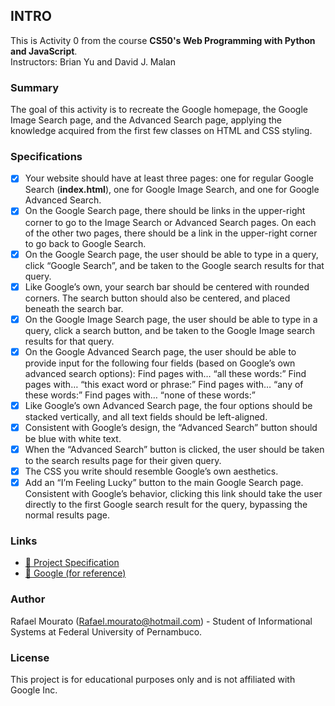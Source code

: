 ## INTRO

This is Activity 0 from the course **CS50's Web Programming with Python and JavaScript**.  
Instructors: Brian Yu and David J. Malan

### Summary

The goal of this activity is to recreate the Google homepage, the Google Image Search page, and the Advanced Search page, applying the knowledge acquired from the first few classes on HTML and CSS styling.

### Specifications

- [x] Your website should have at least three pages: one for regular Google Search (**index.html**), one for Google Image Search, and one for Google Advanced Search.
- [x] On the Google Search page, there should be links in the upper-right corner to go to the Image Search or Advanced Search pages. On each of the other two pages, there should be a link in the upper-right corner to go back to Google Search.
- [x] On the Google Search page, the user should be able to type in a query, click “Google Search”, and be taken to the Google search results for that query.
- [x] Like Google’s own, your search bar should be centered with rounded corners. The search button should also be centered, and placed beneath the search bar.
- [x] On the Google Image Search page, the user should be able to type in a query, click a search button, and be taken to the Google Image search results for that query.
- [x] On the Google Advanced Search page, the user should be able to provide input for the following four fields (based on Google’s own advanced search options):
Find pages with… “all these words:”
Find pages with… “this exact word or phrase:”
Find pages with… “any of these words:”
Find pages with… “none of these words:”
- [x] Like Google’s own Advanced Search page, the four options should be stacked vertically, and all text fields should be left-aligned.
- [x] Consistent with Google’s design, the “Advanced Search” button should be blue with white text.
- [x] When the “Advanced Search” button is clicked, the user should be taken to the search results page for their given query.
- [x] The CSS you write should resemble Google’s own aesthetics.
- [x] Add an “I’m Feeling Lucky” button to the main Google Search page. Consistent with Google’s behavior, clicking this link should take the user directly to the first Google search result for the query, bypassing the normal results page.

### Links

- [🔗 Project Specification](https://cs50.harvard.edu/web/projects/0/search/)  
- [🔗 Google (for reference)](https://www.google.com)


### Author
Rafael Mourato (Rafael.mourato@hotmail.com) - Student of Informational Systems at Federal University of Pernambuco.

### License
This project is for educational purposes only and is not affiliated with Google Inc.
